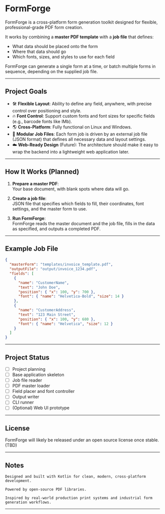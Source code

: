 # FormForge

FormForge is a cross-platform form generation toolkit designed for flexible, professional-grade PDF form creation.

It works by combining a **master PDF template** with a **job file** that defines:
- What data should be placed onto the form
- Where that data should go
- Which fonts, sizes, and styles to use for each field

FormForge can generate a single form at a time, or batch multiple forms in sequence, depending on the supplied job file.

---

## Project Goals

- 🛠️ **Flexible Layout**: Ability to define any field, anywhere, with precise control over positioning and style.
- 🔥 **Font Control**: Support custom fonts and font sizes for specific fields (e.g., barcode fonts like IMb).
- 🌎 **Cross-Platform**: Fully functional on Linux and Windows.
- 🧩 **Modular Job Files**: Each form job is driven by an external job file (JSON format) that defines all necessary data and layout settings.
- ☁️ **Web-Ready Design** (Future): The architecture should make it easy to wrap the backend into a lightweight web application later.

---

## How It Works (Planned)

1. **Prepare a master PDF**:  
   Your base document, with blank spots where data will go.

2. **Create a job file**:  
   JSON file that specifies which fields to fill, their coordinates, font settings, and the master form to use.

3. **Run FormForge**:  
   FormForge reads the master document and the job file, fills in the data as specified, and outputs a completed PDF.

---

## Example Job File

```json
{
  "masterForm": "templates/invoice_template.pdf",
  "outputFile": "output/invoice_1234.pdf",
  "fields": [
    {
      "name": "CustomerName",
      "text": "John Doe",
      "position": { "x": 100, "y": 700 },
      "font": { "name": "Helvetica-Bold", "size": 14 }
    },
    {
      "name": "CustomerAddress",
      "text": "123 Main Street",
      "position": { "x": 100, "y": 680 },
      "font": { "name": "Helvetica", "size": 12 }
    }
  ]
}
```

---

## Project Status

- [ ] Project planning
- [ ] Base application skeleton
- [ ] Job file reader
- [ ] PDF master loader
- [ ] Field placer and font controller
- [ ] Output writer
- [ ] CLI runner
- [ ] (Optional) Web UI prototype

---

## License

FormForge will likely be released under an open source license once stable. (TBD)

---

## Notes

    Designed and built with Kotlin for clean, modern, cross-platform development.

    Powered by open-source PDF libraries.

    Inspired by real-world production print systems and industrial form generation workflows.

---
